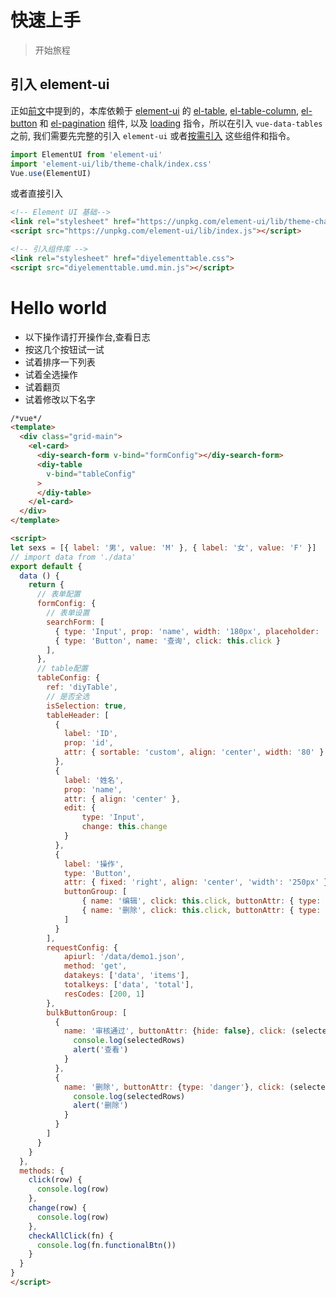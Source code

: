 # 快速上手
> 开始旅程


## 引入 element-ui
正如[前文](/zh-cn/?id=vue-data-tables)中提到的，本库依赖于 [element-ui](http://element.eleme.io/) 的 [el-table](http://element.eleme.io/#/zh-CN/component/table), [el-table-column](http://element.eleme.io/#/zh-CN/component/table#table-column-attributes), [el-button](http://element.eleme.io/#/zh-CN/component/button) 和 [el-pagination](http://element.eleme.io/#/zh-CN/component/pagination) 组件, 以及 [loading](https://element.eleme.io/#/zh-CN/component/loading) 指令，所以在引入 `vue-data-tables` 之前, 我们需要先完整的引入 `element-ui` 或者[按需引入](http://element.eleme.io/#/zh-CN/component/quickstart) 这些组件和指令。

```javascript
import ElementUI from 'element-ui'
import 'element-ui/lib/theme-chalk/index.css'
Vue.use(ElementUI)
```

或者直接引入

```html
<!-- Element UI 基础-->
<link rel="stylesheet" href="https://unpkg.com/element-ui/lib/theme-chalk/index.css">
<script src="https://unpkg.com/element-ui/lib/index.js"></script>

<!-- 引入组件库 -->
<link rel="stylesheet" href="diyelementtable.css">
<script src="diyelementtable.umd.min.js"></script>
```

# Hello world
* 以下操作请打开操作台,查看日志
* 按这几个按钮试一试
* 试着排序一下列表
* 试着全选操作
* 试着翻页
* 试着修改以下名字

```html
/*vue*/
<template>
  <div class="grid-main">
    <el-card>
      <diy-search-form v-bind="formConfig"></diy-search-form>
      <diy-table
        v-bind="tableConfig"
      >
      </diy-table>
    </el-card>
  </div>
</template>

<script>
let sexs = [{ label: '男', value: 'M' }, { label: '女', value: 'F' }]
// import data from './data'
export default {
  data () {
    return {
      // 表单配置
      formConfig: {
        // 表单设置
        searchForm: [
          { type: 'Input', prop: 'name', width: '180px', placeholder: '请输入姓名...' },
          { type: 'Button', name: '查询', click: this.click }
        ],
      },
      // table配置
      tableConfig: {
        ref: 'diyTable',
        // 是否全选
        isSelection: true,
        tableHeader: [
          {
            label: 'ID',
            prop: 'id',
            attr: { sortable: 'custom', align: 'center', width: '80' }
          },
          {
            label: '姓名',
            prop: 'name',
            attr: { align: 'center' },
            edit: {
                type: 'Input',
                change: this.change
            }
          },
          {
            label: '操作',
            type: 'Button',
            attr: { fixed: 'right', align: 'center', 'width': '250px' },
            buttonGroup: [
                { name: '编辑', click: this.click, buttonAttr: { type: 'primary' } },
                { name: '删除', click: this.click, buttonAttr: { type: 'danger' } }
            ]
          }
        ],
        requestConfig: {
            apiurl: '/data/demo1.json',
            method: 'get',
            datakeys: ['data', 'items'],
            totalkeys: ['data', 'total'],
            resCodes: [200, 1]
        },
        bulkButtonGroup: [
          {
            name: '审核通过', buttonAttr: {hide: false}, click: (selectedRows) => {
              console.log(selectedRows)
              alert('查看')
            }
          },
          {
            name: '删除', buttonAttr: {type: 'danger'}, click: (selectedRows) => {
              console.log(selectedRows)
              alert('删除')
            }
          }
        ]
      }
    }
  },
  methods: {
    click(row) {
      console.log(row)
    },
    change(row) {
      console.log(row)
    },
    checkAllClick(fn) {
      console.log(fn.functionalBtn())
    }
  }
}
</script>

```
